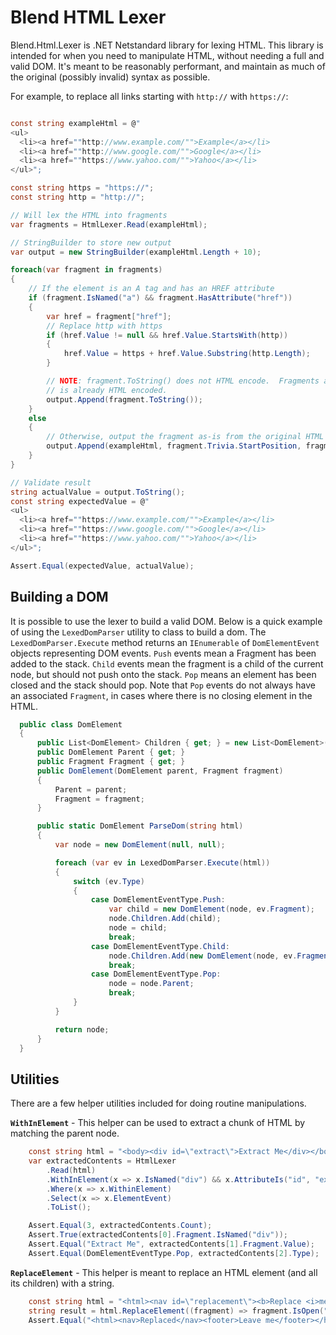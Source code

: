 Blend HTML Lexer
================

Blend.Html.Lexer is .NET Netstandard library for lexing HTML.  This library is 
intended for when you need to manipulate HTML, without needing a full and 
valid DOM.  It's meant to be reasonably performant, and maintain as much of the 
original (possibly invalid) syntax as possible.

For example, to replace all links starting with `http://` with `https://`:

```csharp

const string exampleHtml = @"
<ul>
  <li><a href=""http://www.example.com/"">Example</a></li>
  <li><a href=""http://www.google.com/"">Google</a></li>
  <li><a href=""https://www.yahoo.com/"">Yahoo</a></li>
</ul>";

const string https = "https://";
const string http = "http://";

// Will lex the HTML into fragments
var fragments = HtmlLexer.Read(exampleHtml);

// StringBuilder to store new output
var output = new StringBuilder(exampleHtml.Length + 10);

foreach(var fragment in fragments)
{
    // If the element is an A tag and has an HREF attribute
    if (fragment.IsNamed("a") && fragment.HasAttribute("href"))
    {
        var href = fragment["href"];
        // Replace http with https
        if (href.Value != null && href.Value.StartsWith(http))
        {
            href.Value = https + href.Value.Substring(http.Length);
        }

        // NOTE: fragment.ToString() does not HTML encode.  Fragments assume their content
        // is already HTML encoded.
        output.Append(fragment.ToString());
    }
    else
    {
        // Otherwise, output the fragment as-is from the original HTML without allocating a string.
        output.Append(exampleHtml, fragment.Trivia.StartPosition, fragment.Trivia.Length);
    }
}

// Validate result
string actualValue = output.ToString();
const string expectedValue = @"
<ul>
  <li><a href=""https://www.example.com/"">Example</a></li>
  <li><a href=""https://www.google.com/"">Google</a></li>
  <li><a href=""https://www.yahoo.com/"">Yahoo</a></li>
</ul>";

Assert.Equal(expectedValue, actualValue);
```

Building a DOM
--------------

It is possible to use the lexer to build a valid DOM.  Below is a quick example 
of using the `LexedDomParser` utility to class to build a dom.  The 
`LexedDomParser.Execute` method returns an `IEnumerable` of `DomElementEvent` 
objects representing DOM events.  `Push` events mean a Fragment has been added 
to the stack.  `Child` events mean the fragment is a child of the current 
node, but should not push onto the stack.  `Pop` means an element has been 
closed and the stack should pop.  Note that `Pop` events do not always have an 
associated `Fragment`, in cases where there is no closing element in the HTML.

```csharp
  public class DomElement
  {
      public List<DomElement> Children { get; } = new List<DomElement>();
      public DomElement Parent { get; }
      public Fragment Fragment { get; }
      public DomElement(DomElement parent, Fragment fragment)
      {
          Parent = parent;
          Fragment = fragment;
      }

      public static DomElement ParseDom(string html)
      {
          var node = new DomElement(null, null);

          foreach (var ev in LexedDomParser.Execute(html))
          {
              switch (ev.Type)
              {
                  case DomElementEventType.Push:
                      var child = new DomElement(node, ev.Fragment);
                      node.Children.Add(child);
                      node = child;
                      break;
                  case DomElementEventType.Child:
                      node.Children.Add(new DomElement(node, ev.Fragment));
                      break;
                  case DomElementEventType.Pop:
                      node = node.Parent;
                      break;
              }
          }

          return node;
      }
  }
```

Utilities
---------

There are a few helper utilities included for doing routine manipulations.

**`WithInElement`** - This helper can be used to extract a chunk of HTML by 
matching the parent node.

```csharp
    const string html = "<body><div id=\"extract\">Extract Me</div></body>";
    var extractedContents = HtmlLexer
        .Read(html)
        .WithInElement(x => x.IsNamed("div") && x.AttributeIs("id", "extract"))
        .Where(x => x.WithinElement)
        .Select(x => x.ElementEvent)
        .ToList();

    Assert.Equal(3, extractedContents.Count);
    Assert.True(extractedContents[0].Fragment.IsNamed("div"));
    Assert.Equal("Extract Me", extractedContents[1].Fragment.Value);
    Assert.Equal(DomElementEventType.Pop, extractedContents[2].Type);
```

**`ReplaceElement`** - This helper is meant to replace an HTML element (and 
all its children) with a string.

```csharp
    const string html = "<html><nav id=\"replacement\"><b>Replace <i>me</i></b></nav><footer>Leave me</footer></html>";
    string result = html.ReplaceElement((fragment) => fragment.IsOpen("nav") && fragment.HasAttributeValue("id", "replacement"), "<nav>Replaced</nav>");
    Assert.Equal("<html><nav>Replaced</nav><footer>Leave me</footer></html>", result);
```
